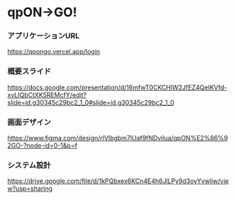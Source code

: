 # qpON→GO!

### アプリケーションURL

https://qpongo.vercel.app/login

### 概要スライド

https://docs.google.com/presentation/d/16mfwT0CKCHIW2JfEZ4QeIKVfd-xyLIQbCtXK5REMcfY/edit?slide=id.g30345c29bc2_1_0#slide=id.g30345c29bc2_1_0

### 画面デザイン

https://www.figma.com/design/rlVIbgbm7lUaf9fNDvilua/qpON%E2%86%92GO-?node-id=0-1&p=f

### システム設計

https://drive.google.com/file/d/1kPQbxex6KCn4E4h6JlLPy9d3oyYvwljw/view?usp=sharing
